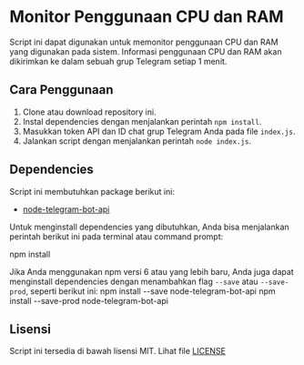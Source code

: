 # Monitor Penggunaan CPU dan RAM

Script ini dapat digunakan untuk memonitor penggunaan CPU dan RAM yang digunakan pada sistem. Informasi penggunaan CPU dan RAM akan dikirimkan ke dalam sebuah grup Telegram setiap 1 menit.

## Cara Penggunaan

1. Clone atau download repository ini.
2. Instal dependencies dengan menjalankan perintah `npm install`.
3. Masukkan token API dan ID chat grup Telegram Anda pada file `index.js`.
4. Jalankan script dengan menjalankan perintah `node index.js`.

## Dependencies

Script ini membutuhkan package berikut ini:

- [node-telegram-bot-api](https://www.npmjs.com/package/node-telegram-bot-api)

Untuk menginstall dependencies yang dibutuhkan, Anda bisa menjalankan perintah berikut ini pada terminal atau command prompt:

npm install

Jika Anda menggunakan npm versi 6 atau yang lebih baru, Anda juga dapat menginstall dependencies dengan menambahkan flag `--save` atau `--save-prod`, seperti berikut ini:
npm install --save node-telegram-bot-api
npm install --save-prod node-telegram-bot-api



## Lisensi
Script ini tersedia di bawah lisensi MIT. Lihat file [LICENSE](LICENSE)
